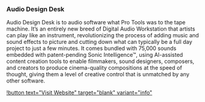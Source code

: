 ### Audio Design Desk

Audio Design Desk is to audio software what Pro Tools was to the tape machine. It’s an entirely new breed of Digital Audio Workstation that artists can play like an instrument, revolutionizing the process of adding music and sound effects to picture and cutting down what can typically be a full day project to just a few minutes. It comes bundled with 75,000 sounds embedded with patent-pending Sonic Intelligence™, using AI-assisted content creation tools to enable filmmakers, sound designers, composers, and creators to produce cinema-quality compositions at the speed of thought, giving them a level of creative control that is unmatched by any other software.

[!button text="Visit Website" target="blank" variant="info"](https://add.app)